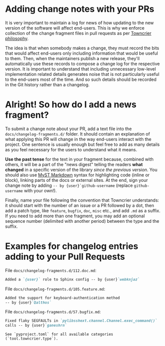 # Adding change notes with your PRs

It is very important to maintain a log for news of how
updating to the new version of the software will affect
end-users. This is why we enforce collection of the change
fragment files in pull requests as per [Towncrier philosophy].

The idea is that when somebody makes a change, they must record
the bits that would affect end-users only including information
that would be useful to them. Then, when the maintainers publish
a new release, they'll automatically use these records to compose
a change log for the respective version. It is important to
understand that including unnecessary low-level implementation
related details generates noise that is not particularly useful
to the end-users most of the time. And so such details should be
recorded in the Git history rather than a changelog.

# Alright! So how do I add a news fragment?

To submit a change note about your PR, add a text file into the
`docs/changelog-fragments.d/` folder. It should contain an
explanation of what applying this PR will change in the way
end-users interact with the project. One sentence is usually
enough but feel free to add as many details as you feel necessary
for the users to understand what it means.

**Use the past tense** for the text in your fragment because,
combined with others, it will be a part of the "news digest"
telling the readers **what changed** in a specific version of
the library *since the previous version*. You should also use
[MyST Markdown] syntax for highlighting code (inline or block),
linking parts of the docs or external sites.
At the end, sign your change note by adding ```-- by
{user}`github-username``` (replace `github-username` with
your own!).

Finally, name your file following the convention that Towncrier
understands: it should start with the number of an issue or a
PR followed by a dot, then add a patch type, like `feature`,
`bugfix`, `doc`, `misc` etc., and add `.md` as a suffix. If you
need to add more than one fragment, you may add an optional
sequence number (delimited with another period) between the type
and the suffix.

# Examples for changelog entries adding to your Pull Requests

File `docs/changelog-fragments.d/112.doc.md`:

```md
Added a `{user}` role to Sphinx config -- by {user}`webknjaz`
```

File `docs/changelog-fragments.d/105.feature.md`:

```md
Added the support for keyboard-authentication method
-- by {user}`Qalthos`
```

File `docs/changelog-fragments.d/57.bugfix.md`:

```md
Fixed flaky SEGFAULTs in `pylibsshext.channel.Channel.exec_command()`
calls -- by {user}`ganeshrn`
```

```{tip}
See `pyproject.toml` for all available categories
(`tool.towncrier.type`).
```


[MyST Markdown]:
https://myst-parser.rtfd.io/en/latest/syntax/syntax.html
[Towncrier philosophy]:
https://towncrier.readthedocs.io/en/latest/index.html#philosophy
